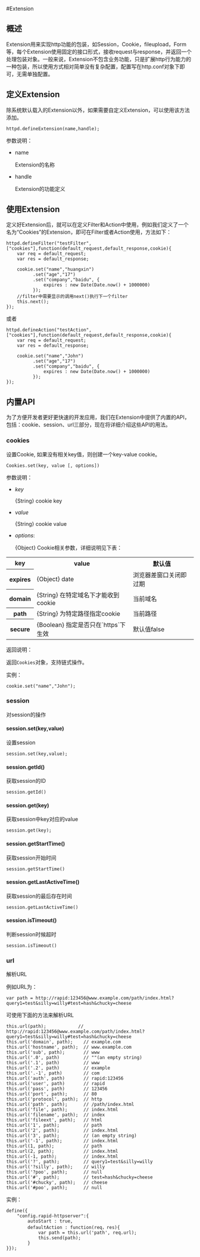 #Extension


## 概述

Extension用来实现http功能的包装，如Session，Cookie，fileupload，Form等，每个Extension使用固定的接口形式，接收request与response，并返回一个处理包装对象。一般来说，Extension不包含业务功能，只是扩展http行为能力的一种包装，所以使用方式相对简单没有复杂配置，配置写在http.conf对象下即可，无需单独配置。


## 定义Extension

除系统默认载入的Extension以外，如果需要自定义Extension，可以使用该方法添加。

	httpd.defineExtension(name,handle);

参数说明：

* name

	Extension的名称
	
	
* handle

	Extension的功能定义
	

## 使用Extension

定义好Extension后，就可以在定义Filter和Action中使用，例如我们定义了一个名为“Cookies”的Extension，即可在Filter或者Action使用，方法如下：

	httpd.defineFilter("testFilter",["cookies"],function(default_request,default_response,cookie){
		var req = default_request;
		var res = default_response;

		cookie.set("name","huangxin")
			  .set("age","17")
			  .set("company","baidu", {
			  	  expires : new Date(Date.now() + 1000000)
			  });
		//filter中需要显示的调用next()执行下一个filter
		this.next();
	});

或者

	httpd.defineAction("testAction",["cookies"],function(default_request,default_response,cookie){
		var req = default_request;
		var res = default_response;

		cookie.set("name","John")
			  .set("age","17")
			  .set("company","baidu", {
			  	  expires : new Date(Date.now() + 1000000)
			  });
	});
	
	
## 内置API

为了方便开发者更好更快速的开发应用，我们在Extension中提供了内置的API，包括：cookie、session、url三部分，现在将详细介绍这些API的用法。

### cookies

设置Cookie, 如果没有相关key值，则创建一个key-value cookie。

	Cookies.set(key, value [, options])
	
参数说明：

- *key*

	{String} cookie key 
	 
- *value* 

	{String} cookie value 
	 
- *options*: 

	{Object} Cookie相关参数，详细说明见下表： 
	
<table>
    <tbody>
        <tr>
            <th>key</th>
            <th>value</th>
            <th>默认值</th>
        </tr>
        <tr>
          <th>expires</th>
          <td>{Object} date</td>
          <td>浏览器差窗口关闭即过期</td> 
        </tr>
        <tr>
          <th>domain</th>
          <td>{String} 在特定域名下才能收到cookie</td>
          <td>当前域名</td> 
        </tr>
        <tr>
          <th>path</th>
          <td>{String} 为特定路径指定cookie</td>
          <td>当前路径</td> 
        </tr>
        <tr>
          <th>secure</th>
          <td>{Boolean} 指定是否只在`https`下生效</td>
          <td>默认值false</td> 
        </tr>
   <tbody>
</table> 
	

	
返回说明：

返回`Cookies`对象，支持链式操作。


实例：

	cookie.set("name","John");
	
	
### session

对session的操作

#### session.set(key,value)

设置session

	session.set(key,value);
	
#### session.getId()

获取session的ID

	session.getId()
	
#### session.get(key)

获取session中key对应的value

	session.get(key);
	
#### session.getStartTime()

获取session开始时间

	session.getStartTime()
	
#### session.getLastActiveTime()

获取session的最后存在时间

	session.getLastActiveTime()
	
#### session.isTimeout()

判断session时候超时

	session.isTimeout()

	
	
### url

解析URL

例如URL为：

	var path = http://rapid:123456@www.example.com/path/index.html?query1=test&silly=willy#test=hash&chucky=cheese
	
可使用下面的方法来解析URL

	this.url(path);            // http://rapid:123456@www.example.com/path/index.html?query1=test&silly=willy#test=hash&chucky=cheese
	this.url('domain', path);    // example.com
	this.url('hostname', path);  // www.example.com
	this.url('sub', path);       // www
	this.url('.0', path)         // ""(an empty string)
	this.url('.1', path)         // www
	this.url('.2', path)         // example
	this.url('.-1', path)        // com
	this.url('auth', path)       // rapid:123456
	this.url('user', path)       // rapid
	this.url('pass', path)       // 123456
	this.url('port', path);      // 80
	this.url('protocol', path);  // http
	this.url('path', path);      // /path/index.html
	this.url('file', path);      // index.html
	this.url('filename', path);  // index
	this.url('fileext', path);   // html
	this.url('1', path);         // path
	this.url('2', path);         // index.html
	this.url('3', path);         // (an empty string)
	this.url('-1', path);        // index.html
	this.url(1, path);           // path
	this.url(2, path);           // index.html
	this.url(-1, path);          // index.html
	this.url('?', path);         // query1=test&silly=willy
	this.url('?silly', path);    // willy
	this.url('?poo', path);      // null
	this.url('#', path);         // test=hash&chucky=cheese
	this.url('#chucky', path);   // cheese
	this.url('#poo', path);      // null

实例：

    define({
        "config.rapid-httpserver":{
            autoStart : true,
            defaultAction : function(req，res){
                var path = this.url('path', req.url);
                this.send(path);
            }
    }});
